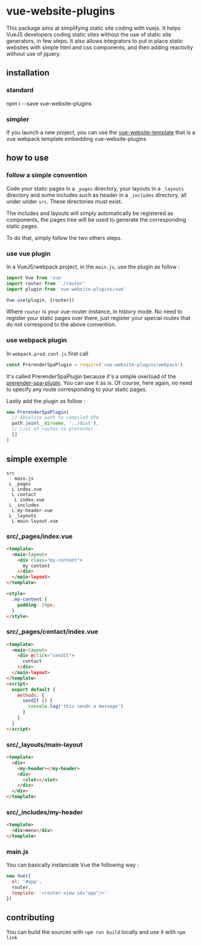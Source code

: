 # vue-website-plugins

This package aims at simplifying static site coding with vuejs. It helps VueJS developers coding static sites without the use of static site generators, in few steps. It also allows integrators to put in place static websites with simple html and css components, and then adding reactivity without use of jquery.

## installation

### standard

npm i --save vue-website-plugins

### simpler

If you launch a new project, you can use the [vue-website-template](https://github.com/code-forefront/vue-website-template) that is a vue webpack template embedding vue-website-plugins

## how to use

### follow a simple convention

Code your static pages in a `_pages` directory, your layouts in a `_layouts` directory and some includes such as header in a `_includes` directory, all under under `src`. These directories must exist.

The includes and layouts will simply automatically be registered as components, the pages tree will be used to generate the corresponding static pages.

To do that, simply follow the two others steps.

### use vue plugin

In a VueJS/webpack project, in the `main.js`, use the plugin as follow :

```javascript
import Vue from 'vue'
import router from './router'
import plugin from 'vue-website-plugins/vue'

Vue.use(plugin, {router})
```
Where `router` is your vue-router instance, in history mode. No need to register your static pages over there, just register your special routes that do not correspond to the above convention.

### use webpack plugin

In `webpack.prod.conf.js` first call 

```javascript
const PrerenderSpaPlugin = require('vue-website-plugins/webpack')
```

It's called PrerenderSpaPlugin because it's a simple overload of the [prerender-spa-plugin](https://github.com/chrisvfritz/prerender-spa-plugin). You can use it as is. Of course, here again, no need to specify any route corresponding to your static pages.

Lastly add the plugin as follow :

```javascript
new PrerenderSpaPlugin(
  // Absolute path to compiled SPA
  path.join(__dirname, '../dist'),
  // List of routes to prerender
  []
)
```

## simple exemple

```text
src
 - main.js
 L _pages
  L index.vue
  L contact
   L index.vue
 L _includes
  L my-header.vue
 L _layouts
  L main-layout.vue
```

### src/_pages/index.vue

```html
<template>
  <main-layout>
    <div class="my-content">
      my content
    </div>
  </main-layout>
</template>

<style>
  .my-content {
    padding: 20px;
  }
</style>

```

### src/_pages/contact/index.vue

```html
<template>
  <main-layout>
    <div @click="sendIt">
      contact
    </div>
  </main-layout>
</template>
<script>
  export default {
    methods: {
      sendIt () {
        console.log('this sends a message')
      }
    }
  }
</script>
```

### src/_layouts/main-layout

```html
<template>
  <div>
    <my-header></my-header>
    <div>
      <slot></slot>
    </div>
  </div>
</template>
```

### src/_includes/my-header

```html
<template>
  <div>menu</div>
</template>
```

### main.js

You can basically instanciate Vue the following way :

```javascript
new Vue({
  el: '#app',
  router,
  template: '<router-view id="app"/>'
})
```

## contributing

You can build the sources with `npm run build` locally and use it with `npm link`
